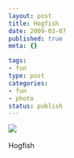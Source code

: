 ```yaml
--- 
layout: post
title: Hogfish
date: 2009-03-07
published: true
meta: {}

tags: 
- fun
type: post
categories: 
- fun
- photo
status: publish
---
```

![](http://media.eick.us/2011/05/4Lbi8pbnEksjgjtm4MY7XJ3oo1_500.jpg)<br /><br />Hogfish

